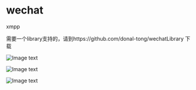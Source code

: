 wechat
======

xmpp

需要一个library支持的，请到https://github.com/donal-tong/wechatLibrary  下载

![Image text](http://dchat.qiniudn.com/QQ20140605-13.png)

![Image text](http://dchat.qiniudn.com/QQ20140605-14.png)

![Image text](http://dchat.qiniudn.com/QQ20140605-15.png)
